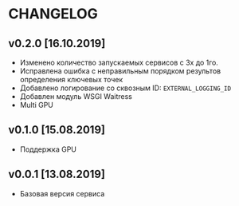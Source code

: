 CHANGELOG
=========

v0.2.0 [16.10.2019]
---------
- Изменено количество запускаемых сервисов с 3х до 1го.
- Исправлена ошибка с неправильным порядком результов определения ключевых точек
- Добавлено логирование со сквозным ID: `EXTERNAL_LOGGING_ID`
- Добавлен модуль WSGI Waitress
- Multi GPU

v0.1.0 [15.08.2019]
-------------------
- Поддержка GPU


v0.0.1 [13.08.2019]
-------------------

- Базовая версия сервиса
